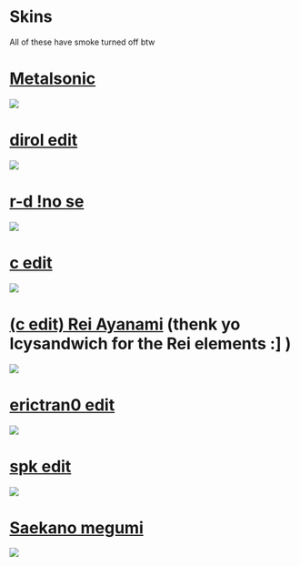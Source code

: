 # Skins
All of these have smoke turned off btw

# [Metalsonic](https://failinq.s-ul.eu/6ZYLBpla)
![](https://failinq.s-ul.eu/YldbGuCJ)

# [dirol edit](https://failinq.s-ul.eu/TVRP09YV)
![](https://failinq.s-ul.eu/gV50QUu8)

# [r-d !no se](https://failinq.s-ul.eu/ahy4rtLw)
![](https://failinq.s-ul.eu/YWB0UGyc)

# [c edit](https://failinq.s-ul.eu/ScKzvHht)
![](https://failinq.s-ul.eu/NrVYN48E)

# [(c edit) Rei Ayanami](https://failinq.s-ul.eu/2sOS6tMF) (thenk yo Icysandwich for the Rei elements :] )
![](https://failinq.s-ul.eu/BHOsRuXy)

# [erictran0 edit](https://failinq.s-ul.eu/aKkpIc89)
![](https://failinq.s-ul.eu/TVTK0gsa)

# [spk edit](https://failinq.s-ul.eu/wu9ybH97)
![](https://failinq.s-ul.eu/1RAYQsxm)

# [Saekano megumi](https://failinq.s-ul.eu/0KuLtL9p)
![](https://failinq.s-ul.eu/lzOMp0Th)
 
